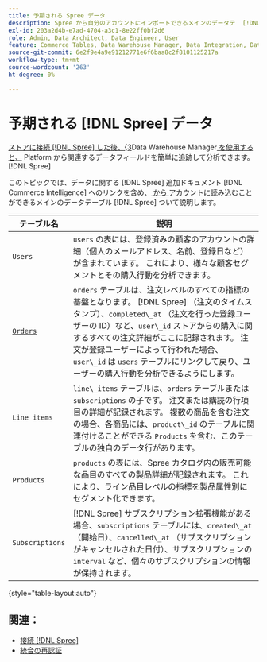 ```yaml
---
title: 予期される Spree データ
description: Spree から自分のアカウントにインポートできるメインのデータテ  [!DNL Commerce Intelligence]  ブルを調べます。
exl-id: 203a2d4b-e7ad-4704-a3c1-8e22ff0bf2d6
role: Admin, Data Architect, Data Engineer, User
feature: Commerce Tables, Data Warehouse Manager, Data Integration, Data Import/Export
source-git-commit: 6e2f9e4a9e91212771e6f6baa8c2f8101125217a
workflow-type: tm+mt
source-wordcount: '263'
ht-degree: 0%

---
```


# 予期される [!DNL Spree] データ

[ ストアに接続  [!DNL Spree]  した後、&lbrace;3](../../../data-analyst/importing-data/integrations/spree.md)Data Warehouse Manager[ を使用すると、](../../data-warehouse-mgr/tour-dwm.md) Platform から関連するデータフィールドを簡単に追跡して分析できます。[!DNL Spree]

このトピックでは、データに関する [!DNL Spree] 追加ドキュメント [!DNL Commerce Intelligence] へのリンクを含め、[ から ](https://guides.spreecommerce.org/developer/addresses.html#address) アカウントに読み込むことができるメインのデータテーブル [!DNL Spree] ついて説明します。

| **テーブル名** | **説明** |
|-----|-----|
| `Users` | `users` の表には、登録済みの顧客のアカウントの詳細（個人のメールアドレス、名前、登録日など）が含まれています。 これにより、様々な顧客セグメントとその購入行動を分析できます。 |
| [`Orders`](https://guides.spreecommerce.org/developer/orders.html#overview) | `orders` テーブルは、注文レベルのすべての指標の基盤となります。 [!DNL Spree] （注文のタイムスタンプ）、`completed\_at` （注文を行った登録ユーザーの ID）など、`user\_id` ストアからの購入に関するすべての注文詳細がここに記録されます。 注文が登録ユーザーによって行われた場合、`user\_id` は `users` テーブルにリンクして戻り、ユーザーの購入行動を分析できるようにします。 |
| `Line items` | `line\_items` テーブルは、`orders` テーブルまたは `subscriptions` の子です。 注文または購読の行項目の詳細が記録されます。 複数の商品を含む注文の場合、各商品には、`product\_id` のテーブルに関連付けることができる `Products` を含む、このテーブルの独自のデータ行があります。 |
| `Products` | `products` の表には、Spree カタログ内の販売可能な品目のすべての製品詳細が記録されます。 これにより、ライン品目レベルの指標を製品属性別にセグメント化できます。 |
| `Subscriptions` | [!DNL Spree] サブスクリプション拡張機能がある場合、`subscriptions` テーブルには、`created\_at` （開始日）、`cancelled\_at` （サブスクリプションがキャンセルされた日付）、サブスクリプションの `interval` など、個々のサブスクリプションの情報が保持されます。 |

{style="table-layout:auto"}

## 関連：

* [接続  [!DNL Spree]](../integrations/spree.md)
* [ 統合の再認証 ](https://experienceleague.adobe.com/docs/commerce-knowledge-base/kb/how-to/mbi-reauthenticating-integrations.html)
